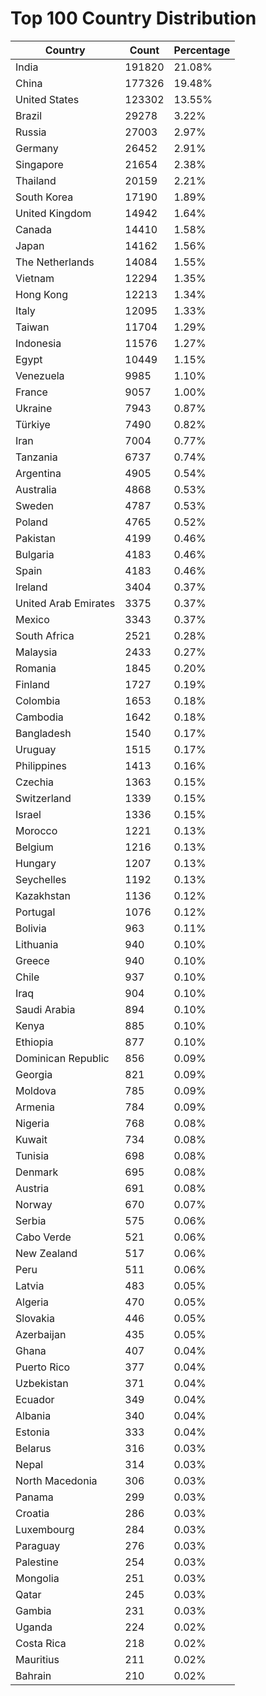 # Top 100 Country Distribution
| Country | Count | Percentage |
|----|----|----|
| India | 191820 | 21.08% |
| China | 177326 | 19.48% |
| United States | 123302 | 13.55% |
| Brazil | 29278 | 3.22% |
| Russia | 27003 | 2.97% |
| Germany | 26452 | 2.91% |
| Singapore | 21654 | 2.38% |
| Thailand | 20159 | 2.21% |
| South Korea | 17190 | 1.89% |
| United Kingdom | 14942 | 1.64% |
| Canada | 14410 | 1.58% |
| Japan | 14162 | 1.56% |
| The Netherlands | 14084 | 1.55% |
| Vietnam | 12294 | 1.35% |
| Hong Kong | 12213 | 1.34% |
| Italy | 12095 | 1.33% |
| Taiwan | 11704 | 1.29% |
| Indonesia | 11576 | 1.27% |
| Egypt | 10449 | 1.15% |
| Venezuela | 9985 | 1.10% |
| France | 9057 | 1.00% |
| Ukraine | 7943 | 0.87% |
| Türkiye | 7490 | 0.82% |
| Iran | 7004 | 0.77% |
| Tanzania | 6737 | 0.74% |
| Argentina | 4905 | 0.54% |
| Australia | 4868 | 0.53% |
| Sweden | 4787 | 0.53% |
| Poland | 4765 | 0.52% |
| Pakistan | 4199 | 0.46% |
| Bulgaria | 4183 | 0.46% |
| Spain | 4183 | 0.46% |
| Ireland | 3404 | 0.37% |
| United Arab Emirates | 3375 | 0.37% |
| Mexico | 3343 | 0.37% |
| South Africa | 2521 | 0.28% |
| Malaysia | 2433 | 0.27% |
| Romania | 1845 | 0.20% |
| Finland | 1727 | 0.19% |
| Colombia | 1653 | 0.18% |
| Cambodia | 1642 | 0.18% |
| Bangladesh | 1540 | 0.17% |
| Uruguay | 1515 | 0.17% |
| Philippines | 1413 | 0.16% |
| Czechia | 1363 | 0.15% |
| Switzerland | 1339 | 0.15% |
| Israel | 1336 | 0.15% |
| Morocco | 1221 | 0.13% |
| Belgium | 1216 | 0.13% |
| Hungary | 1207 | 0.13% |
| Seychelles | 1192 | 0.13% |
| Kazakhstan | 1136 | 0.12% |
| Portugal | 1076 | 0.12% |
| Bolivia | 963 | 0.11% |
| Lithuania | 940 | 0.10% |
| Greece | 940 | 0.10% |
| Chile | 937 | 0.10% |
| Iraq | 904 | 0.10% |
| Saudi Arabia | 894 | 0.10% |
| Kenya | 885 | 0.10% |
| Ethiopia | 877 | 0.10% |
| Dominican Republic | 856 | 0.09% |
| Georgia | 821 | 0.09% |
| Moldova | 785 | 0.09% |
| Armenia | 784 | 0.09% |
| Nigeria | 768 | 0.08% |
| Kuwait | 734 | 0.08% |
| Tunisia | 698 | 0.08% |
| Denmark | 695 | 0.08% |
| Austria | 691 | 0.08% |
| Norway | 670 | 0.07% |
| Serbia | 575 | 0.06% |
| Cabo Verde | 521 | 0.06% |
| New Zealand | 517 | 0.06% |
| Peru | 511 | 0.06% |
| Latvia | 483 | 0.05% |
| Algeria | 470 | 0.05% |
| Slovakia | 446 | 0.05% |
| Azerbaijan | 435 | 0.05% |
| Ghana | 407 | 0.04% |
| Puerto Rico | 377 | 0.04% |
| Uzbekistan | 371 | 0.04% |
| Ecuador | 349 | 0.04% |
| Albania | 340 | 0.04% |
| Estonia | 333 | 0.04% |
| Belarus | 316 | 0.03% |
| Nepal | 314 | 0.03% |
| North Macedonia | 306 | 0.03% |
| Panama | 299 | 0.03% |
| Croatia | 286 | 0.03% |
| Luxembourg | 284 | 0.03% |
| Paraguay | 276 | 0.03% |
| Palestine | 254 | 0.03% |
| Mongolia | 251 | 0.03% |
| Qatar | 245 | 0.03% |
| Gambia | 231 | 0.03% |
| Uganda | 224 | 0.02% |
| Costa Rica | 218 | 0.02% |
| Mauritius | 211 | 0.02% |
| Bahrain | 210 | 0.02% |
